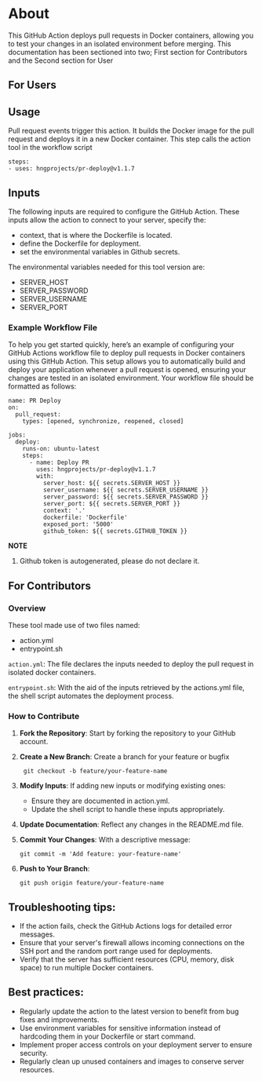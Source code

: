  # About

This GitHub Action deploys pull requests in Docker containers, allowing you to test your changes in an isolated environment before merging. This documentation has been sectioned into two; First section for Contributors and the Second section for User



## For Users

## Usage
Pull request events trigger this action. It builds the Docker image for the pull request and deploys it in a new Docker container. This step calls the action tool in the workflow script
```
steps:
- uses: hngprojects/pr-deploy@v1.1.7
```
## Inputs
The following inputs are required to configure the GitHub Action. These inputs allow the action to connect to your server, specify the:
- context, that is where the Dockerfile is located.
- define the Dockerfile for deployment.
- set the environmental variables in Github secrets.

The environmental variables needed for this tool version are:
- SERVER_HOST
- SERVER_PASSWORD
- SERVER_USERNAME
- SERVER_PORT

### Example Workflow File
To help you get started quickly, here’s an example of configuring your GitHub Actions workflow file to deploy pull requests in Docker containers using this GitHub Action. This setup allows you to automatically build and deploy your application whenever a pull request is opened, ensuring your changes are tested in an isolated environment.
Your workflow file should be formatted as follows:
```
name: PR Deploy
on:
  pull_request:
    types: [opened, synchronize, reopened, closed]

jobs:
  deploy:
    runs-on: ubuntu-latest
    steps:
      - name: Deploy PR
        uses: hngprojects/pr-deploy@v1.1.7
        with:
          server_host: ${{ secrets.SERVER_HOST }}
          server_username: ${{ secrets.SERVER_USERNAME }}
          server_password: ${{ secrets.SERVER_PASSWORD }}
          server_port: ${{ secrets.SERVER_PORT }}
          context: '.'
          dockerfile: 'Dockerfile'
          exposed_port: '5000'
          github_token: ${{ secrets.GITHUB_TOKEN }}
```
**NOTE**
1. Github token is autogenerated, please do not declare it.


## For Contributors
### Overview
These tool made use of two files named:
- action.yml
- entrypoint.sh

`action.yml`:
The file declares the inputs needed to deploy the pull request in isolated docker containers. 

`entrypoint.sh`:
With the aid of the inputs retrieved by the actions.yml file, the shell script automates the deployment process.

### How to Contribute
1. **Fork the Repository**: Start by forking the repository to your GitHub account.

2. **Create a New Branch**: Create a branch for your feature or bugfix
   ```
    git checkout -b feature/your-feature-name
   ```
3. **Modify Inputs**: If adding new inputs or modifying existing ones:
   - Ensure they are documented in action.yml.
   - Update the shell script to handle these inputs appropriately.

4. **Update Documentation**: Reflect any changes in the README.md file.

5. **Commit Your Changes**: With a descriptive message:
   ```
   git commit -m 'Add feature: your-feature-name'

   ```

6. **Push to Your Branch**:
   ```
   git push origin feature/your-feature-name

   ```
 

## Troubleshooting tips:

- If the action fails, check the GitHub Actions logs for detailed error messages.
- Ensure that your server's firewall allows incoming connections on the SSH port and the random port range used for deployments.
- Verify that the server has sufficient resources (CPU, memory, disk space) to run multiple Docker containers.

## Best practices:

- Regularly update the action to the latest version to benefit from bug fixes and improvements.
- Use environment variables for sensitive information instead of hardcoding them in your Dockerfile or start command.
- Implement proper access controls on your deployment server to ensure security.
- Regularly clean up unused containers and images to conserve server resources.
